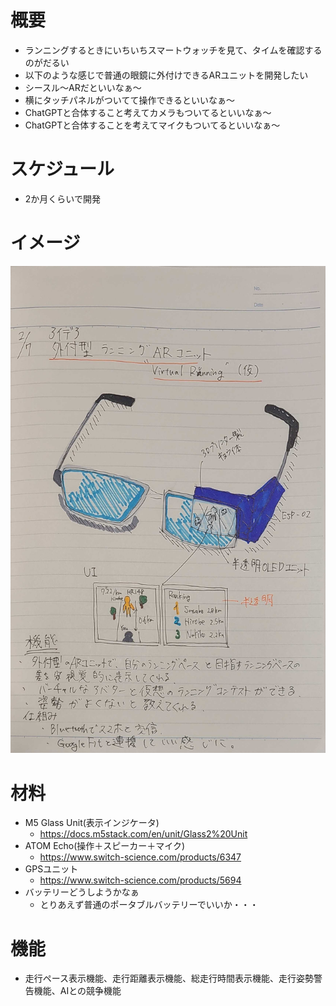 # 概要
- ランニングするときにいちいちスマートウォッチを見て、タイムを確認するのがだるい
- 以下のような感じで普通の眼鏡に外付けできるARユニットを開発したい
- シースル～ARだといいなぁ～
- 横にタッチパネルがついてて操作できるといいなぁ～
- ChatGPTと合体すること考えてカメラもついてるといいなぁ～
- ChatGPTと合体することを考えてマイクもついてるといいなぁ～

# スケジュール
- 2か月くらいで開発

# イメージ
![alt text](20240211_160508.jpg)

# 材料
- M5 Glass Unit(表示インジケータ)
  - https://docs.m5stack.com/en/unit/Glass2%20Unit
- ATOM Echo(操作＋スピーカー＋マイク)
  - https://www.switch-science.com/products/6347
- GPSユニット
  - https://www.switch-science.com/products/5694
- バッテリーどうしようかなぁ
  - とりあえず普通のポータブルバッテリーでいいか・・・

# 機能
- 走行ペース表示機能、走行距離表示機能、総走行時間表示機能、走行姿勢警告機能、AIとの競争機能